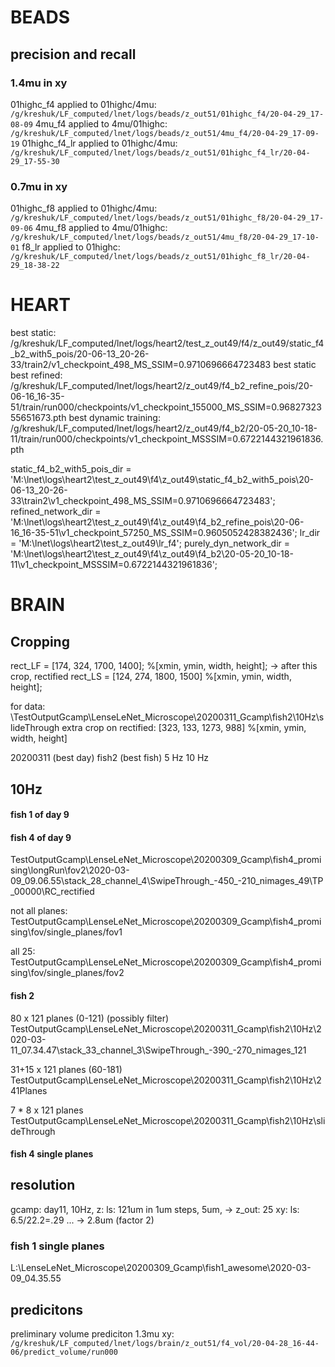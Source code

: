 # BEADS
## precision and recall
### 1.4mu in xy
01highc_f4 applied to 01highc/4mu: `/g/kreshuk/LF_computed/lnet/logs/beads/z_out51/01highc_f4/20-04-29_17-08-09`
4mu_f4 applied to 4mu/01highc: `/g/kreshuk/LF_computed/lnet/logs/beads/z_out51/4mu_f4/20-04-29_17-09-19`
01highc_f4_lr applied to 01highc/4mu: `/g/kreshuk/LF_computed/lnet/logs/beads/z_out51/01highc_f4_lr/20-04-29_17-55-30`

### 0.7mu in xy
01highc_f8 applied to 01highc/4mu: `/g/kreshuk/LF_computed/lnet/logs/beads/z_out51/01highc_f8/20-04-29_17-09-06`
4mu_f8 applied to 4mu/01highc: `/g/kreshuk/LF_computed/lnet/logs/beads/z_out51/4mu_f8/20-04-29_17-10-01`
f8_lr applied to 01highc: `/g/kreshuk/LF_computed/lnet/logs/beads/z_out51/01highc_f8_lr/20-04-29_18-38-22`

# HEART
best static: /g/kreshuk/LF_computed/lnet/logs/heart2/test_z_out49/f4/z_out49/static_f4_b2_with5_pois/20-06-13_20-26-33/train2/v1_checkpoint_498_MS_SSIM=0.9710696664723483 
best static best refined: /g/kreshuk/LF_computed/lnet/logs/heart2/z_out49/f4_b2_refine_pois/20-06-16_16-35-51/train/run000/checkpoints/v1_checkpoint_155000_MS_SSIM\=0.9682732355651673.pth
best dynamic training: /g/kreshuk/LF_computed/lnet/logs/heart2/z_out49/f4_b2/20-05-20_10-18-11/train/run000/checkpoints/v1_checkpoint_MSSSIM\=0.6722144321961836.pth

static_f4_b2_with5_pois_dir = 'M:\lnet\logs\heart2\test_z_out49\f4\z_out49\static_f4_b2_with5_pois\20-06-13_20-26-33\train2\v1_checkpoint_498_MS_SSIM=0.9710696664723483';
refined_network_dir = 'M:\lnet\logs\heart2\test_z_out49\f4\z_out49\f4_b2_refine_pois\20-06-16_16-35-51\v1_checkpoint_57250_MS_SSIM\=0.9605052428382436';
lr_dir = 'M:\lnet\logs\heart2\test_z_out49\lr_f4\';
purely_dyn_network_dir = 'M:\lnet\logs\heart2\test_z_out49\f4\z_out49\f4_b2\20-05-20_10-18-11\v1_checkpoint_MSSSIM=0.6722144321961836\';



# BRAIN

## Cropping
rect_LF = [174, 324, 1700, 1400]; %[xmin, ymin, width, height]; -> after this crop, rectified
rect_LS = [124, 274, 1800, 1500] %[xmin, ymin, width, height];

for data: \TestOutputGcamp\LenseLeNet_Microscope\20200311_Gcamp\fish2\10Hz\slideThrough
extra crop on rectified: [323, 133, 1273, 988] %[xmin, ymin, width, height]


20200311 (best day)
    fish2 (best fish)
        5 Hz
        10 Hz


## 10Hz
#### fish 1 of day 9

#### fish 4 of day 9
TestOutputGcamp\LenseLeNet_Microscope\20200309_Gcamp\fish4_promising\longRun\fov2\2020-03-09_09.06.55\stack_28_channel_4\SwipeThrough_-450_-210_nimages_49\TP_00000\RC_rectified

not all planes:
TestOutputGcamp\LenseLeNet_Microscope\20200309_Gcamp\fish4_promising\fov/single_planes/fov1

all 25:
TestOutputGcamp\LenseLeNet_Microscope\20200309_Gcamp\fish4_promising\fov/single_planes/fov2

#### fish 2
80 x 121 planes (0-121)  (possibly filter)
TestOutputGcamp\LenseLeNet_Microscope\20200311_Gcamp\fish2\10Hz\2020-03-11_07.34.47\stack_33_channel_3\SwipeThrough_-390_-270_nimages_121

31+15 x 121 planes (60-181)
TestOutputGcamp\LenseLeNet_Microscope\20200311_Gcamp\fish2\10Hz\241Planes
<!-- \2020-03-11_09.08.00\stack_1_channel_3\SwipeThrough_-450_-210_nimages_241 -->

7 * 8 x 121 planes
TestOutputGcamp\LenseLeNet_Microscope\20200311_Gcamp\fish2\10Hz\slideThrough




#### fish 4 single planes


## resolution

gcamp: day11, 10Hz,
 z:  ls: 121um in 1um steps, 5um, -> z_out: 25
 xy: ls: 6.5/22.2=.29  ... -> 2.8um (factor 2)


 ### fish 1 single planes
 L:\LenseLeNet_Microscope\20200309_Gcamp\fish1_awesome\2020-03-09_04.35.55

## predicitons
preliminary volume prediciton 1.3mu xy: `/g/kreshuk/LF_computed/lnet/logs/brain/z_out51/f4_vol/20-04-28_16-44-06/predict_volume/run000`
